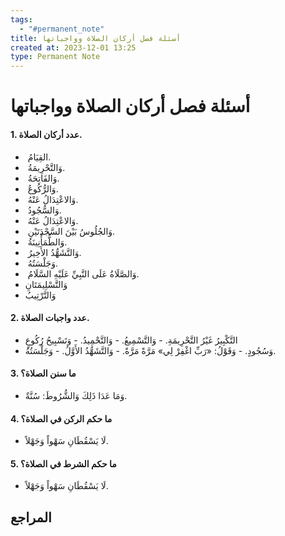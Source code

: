 ```yaml
---
tags:
  - "#permanent_note"
title: أسئلة فصل أركان الصلاة وواجباتها
created at: 2023-12-01 13:25
type: Permanent Note
---
```

# أسئلة فصل أركان الصلاة وواجباتها

#### 1. عدد أركان الصلاة.
-  القِيَامُ.
-  وَالتَّحْرِيمَةُ.
-  وَالفَاتِحَةُ.
-  وَالرُّكُوعُ.
-  وَالاعْتِدَالُ عَنْهُ.
-  وَالسُّجُودُ.
-  وَالاعْتِدَالُ عَنْهُ.
-  وَالجُلُوسُ بَيْنَ السَّجْدَتَيْنِ.
-  وَالطُّمَأْنِينَةُ.
-  وَالتَّشَهُّدُ الأَخِيرُ.
-  وَجَلْسَتُهُ.
-  وَالصَّلَاةُ عَلَى النَّبِيِّ عَلَيْهِ السَّلَامُ.
- وَالتَّسْلِيمَتَانِ
- وَالتَّرْتِيبُ
#### 2. عدد واجبات الصلاة.
- التَّكْبِيرُ غَيْرُ التَّحْرِيمَةِ.
	- وَالتَّسْمِيعُ.
	- وَالتَّحْمِيدُ.
- وَتَسْبِيحُ رُكُوعٍ
- وَسُجُودٍ.
- وَقَوْلُ: «رَبِّ اغْفِرْ لِي» مَرَّةً مَرَّةً.
- وَالتَّشَهُّدُ الأَوَّلُ.
- وَجَلْسَتُهُ.
#### 3. ما سنن الصلاة؟
- وَمَا عَدَا ذَلِكَ وَالشُّرُوطَ: سُنَّةٌ.
#### 4. ما حكم الركن في الصلاة؟
- لَا يَسْقُطَانِ سَهْواً وَجَهْلاً.
#### 5. ما حكم الشرط في الصلاة؟
- لَا يَسْقُطَانِ سَهْواً وَجَهْلاً.
## المراجع

